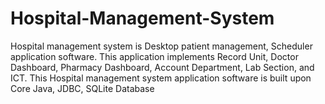 # Hospital-Management-System
Hospital management system is Desktop patient management, Scheduler application software. This application implements Record Unit, Doctor Dashboard, Pharmacy Dashboard, Account Department, Lab Section, and ICT. This Hospital management system application software is built upon Core Java, JDBC, SQLite Database
